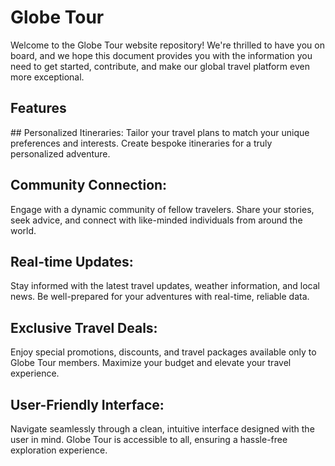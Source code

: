 # Globe Tour

Welcome to the Globe Tour website repository! We're thrilled to have you on board, and we hope this document provides you with the information you need to get started, contribute, and make our global travel platform even more exceptional.


<h2>Features</h2>
## Personalized Itineraries: 
Tailor your travel plans to match your unique preferences and interests. Create bespoke itineraries for a truly personalized adventure.

## Community Connection: 
Engage with a dynamic community of fellow travelers. Share your stories, seek advice, and connect with like-minded individuals from around the world.

## Real-time Updates: 
Stay informed with the latest travel updates, weather information, and local news. Be well-prepared for your adventures with real-time, reliable data.

## Exclusive Travel Deals: 
Enjoy special promotions, discounts, and travel packages available only to Globe Tour members. Maximize your budget and elevate your travel experience.

## User-Friendly Interface: 
Navigate seamlessly through a clean, intuitive interface designed with the user in mind. Globe Tour is accessible to all, ensuring a hassle-free exploration experience.
